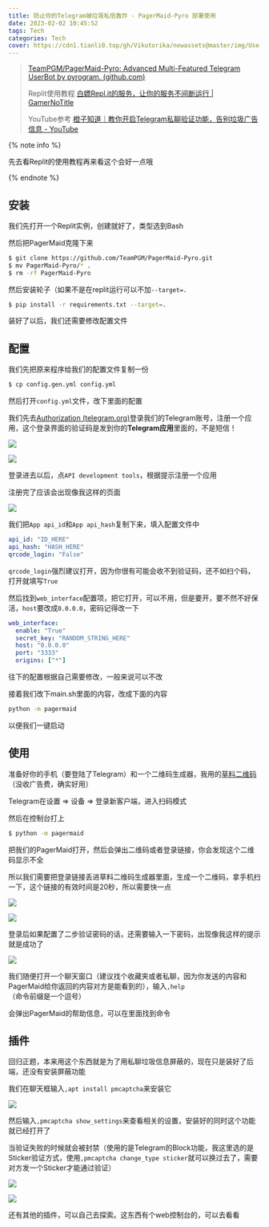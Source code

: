 ```yaml
---
title: 防止你的Telegram被垃圾私信轰炸 - PagerMaid-Pyro 部署使用
date: 2023-02-02 10:45:52
tags: Tech
categories: Tech
cover: https://cdn1.tianli0.top/gh/Vikutorika/newassets@master/img/Use-telegram-with-pagermaid/Telegram-20230202-110529.png
---
```


> [TeamPGM/PagerMaid-Pyro: Advanced Multi-Featured Telegram UserBot by pyrogram. (github.com)](https://github.com/TeamPGM/PagerMaid-Pyro)
>
> Replit使用教程 [白嫖Repl.it的服务，让你的服务不间断运行 | GamerNoTitle](/posts/Full-use-of-replit/)
>
> YouTube参考 [橙子知道｜教你开启Telegram私聊验证功能，告别垃圾广告信息 - YouTube](https://www.youtube.com/watch?v=AfS3upbxsMk&ab_channel=耳东橙视频志EDCVlog)

{% note info %}

先去看Replit的使用教程再来看这个会好一点哦

{% endnote %}

## 安装

我们先打开一个Replit实例，创建就好了，类型选到Bash

然后把PagerMaid克隆下来

```bash
$ git clone https://github.com/TeamPGM/PagerMaid-Pyro.git
$ mv PagerMaid-Pyro/* .
$ rm -rf PagerMaid-Pyro
```

然后安装轮子（如果不是在replit运行可以不加`--target=.`

```bash
$ pip install -r requirements.txt --target=.
```

装好了以后，我们还需要修改配置文件

## 配置

我们先把原来程序给我们的配置文件复制一份

```bash
$ cp config.gen.yml config.yml
```

然后打开`config.yml`文件，改下里面的配置

我们先去[Authorization (telegram.org)](https://my.telegram.org/auth)登录我们的Telegram账号，注册一个应用，这个登录界面的验证码是发到你的**Telegram应用**里面的，不是短信！

![](https://cdn1.tianli0.top/gh/Vikutorika/newassets@master/img/Use-telegram-with-pagermaid/msedge-20230202-112457.png)

![](https://cdn1.tianli0.top/gh/Vikutorika/newassets@master/img/Use-telegram-with-pagermaid/Telegram-20230202-112431.png)

登录进去以后，点`API development tools`，根据提示注册一个应用

注册完了应该会出现像我这样的页面

![](https://cdn1.tianli0.top/gh/Vikutorika/newassets@master/img/Use-telegram-with-pagermaid/msedge-20230202-112951.png)

我们把`App api_id`和`App api_hash`复制下来，填入配置文件中

```yaml
api_id: "ID_HERE"
api_hash: "HASH_HERE"
qrcode_login: "False"
```

`qrcode_login`强烈建议打开，因为你很有可能会收不到验证码，还不如扫个码，打开就填写`True`

然后找到`web_interface`配置项，把它打开，可以不用，但是要开，要不然不好保活，`host`要改成`0.0.0.0`，密码记得改一下

```yaml
web_interface:
  enable: "True"
  secret_key: "RANDOM_STRING_HERE"
  host: "0.0.0.0"
  port: "3333"
  origins: ["*"]
```



往下的配置根据自己需要修改，一般来说可以不改

接着我们改下main.sh里面的内容，改成下面的内容

```bash
python -m pagermaid
```

以便我们一键启动

## 使用

准备好你的手机（要登陆了Telegram）和一个二维码生成器，我用的[草料二维码](https://cli.im/text)（没收广告费，确实好用）

Telegram在设置 => 设备 => 登录新客户端，进入扫码模式

然后在控制台打上

```bash
$ python -m pagermaid
```

把我们的PagerMaid打开，然后会弹出二维码或者登录链接，你会发现这个二维码显示不全

所以我们需要把登录链接丢进草料二维码生成器里面，生成一个二维码，拿手机扫一下，这个链接的有效时间是20秒，所以需要快一点

![](https://cdn1.tianli0.top/gh/Vikutorika/newassets@master/img/Use-telegram-with-pagermaid/msedge-20230202-113343.png)

![](https://cdn1.tianli0.top/gh/Vikutorika/newassets@master/img/Use-telegram-with-pagermaid/msedge-20230202-113406.png)



登录后如果配置了二步验证密码的话，还需要输入一下密码，出现像我这样的提示就是成功了

![](https://cdn1.tianli0.top/gh/Vikutorika/newassets@master/img/Use-telegram-with-pagermaid/msedge-20230202-113603.png)

我们随便打开一个聊天窗口（建议找个收藏夹或者私聊，因为你发送的内容和PagerMaid给你返回的内容对方是能看到的），输入`,help`（命令前缀是一个逗号）

会弹出PagerMaid的帮助信息，可以在里面找到命令

## 插件

回归正题，本来用这个东西就是为了用私聊垃圾信息屏蔽的，现在只是装好了后端，还没有安装屏蔽功能

我们在聊天框输入`,apt install pmcaptcha`来安装它

![](https://cdn1.tianli0.top/gh/Vikutorika/newassets@master/img/Use-telegram-with-pagermaid/Telegram-20230202-113758.png)

然后输入`,pmcaptcha show_settings`来查看相关的设置，安装好的同时这个功能就已经打开了

当验证失败的时候就会被封禁（使用的是Telegram的Block功能，我这里选的是Sticker验证方式，使用`,pmcaptcha change_type sticker`就可以换过去了，需要对方发一个Sticker才能通过验证）

![](https://cdn1.tianli0.top/gh/Vikutorika/newassets@master/img/Use-telegram-with-pagermaid/Telegram-20230202-114139.png)

![](https://cdn1.tianli0.top/gh/Vikutorika/newassets@master/img/Use-telegram-with-pagermaid/Telegram-20230202-114216.png)

还有其他的插件，可以自己去探索。这东西有个web控制台的，可以去看看
